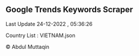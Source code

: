 

## Google Trends Keywords Scraper 
 
Last Update 24-12-2022 , 05:36:26

Country List :
VIETNAM.json



© Abdul Muttaqin 
